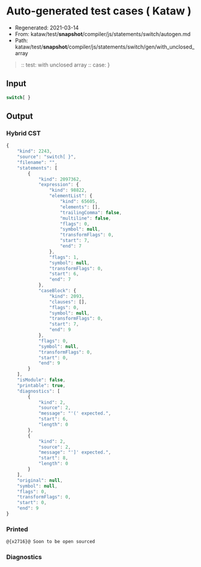 # Auto-generated test cases ( Kataw )
- Regenerated: 2021-03-14
- From: kataw/test/__snapshot__/compiler/js/statements/switch/autogen.md
- Path: kataw/test/__snapshot__/compiler/js/statements/switch/gen/with_unclosed_array
> :: test: with unclosed array
> :: case: }
## Input

`````js
switch[ }
`````

## Output

### Hybrid CST

```javascript
{
    "kind": 2243,
    "source": "switch[ }",
    "filename": "",
    "statements": [
        {
            "kind": 2097362,
            "expression": {
                "kind": 98822,
                "elementList": {
                    "kind": 65605,
                    "elements": [],
                    "trailingComma": false,
                    "multiline": false,
                    "flags": 0,
                    "symbol": null,
                    "transformFlags": 0,
                    "start": 7,
                    "end": 7
                },
                "flags": 1,
                "symbol": null,
                "transformFlags": 0,
                "start": 6,
                "end": 7
            },
            "caseBlock": {
                "kind": 2093,
                "clauses": [],
                "flags": 0,
                "symbol": null,
                "transformFlags": 0,
                "start": 7,
                "end": 9
            },
            "flags": 0,
            "symbol": null,
            "transformFlags": 0,
            "start": 0,
            "end": 9
        }
    ],
    "isModule": false,
    "printable": true,
    "diagnostics": [
        {
            "kind": 2,
            "source": 2,
            "message": "'(' expected.",
            "start": 6,
            "length": 0
        },
        {
            "kind": 2,
            "source": 2,
            "message": "']' expected.",
            "start": 8,
            "length": 0
        }
    ],
    "original": null,
    "symbol": null,
    "flags": 0,
    "transformFlags": 0,
    "start": 0,
    "end": 9
}
```

### Printed

```javascript
@{x2716}@ Soon to be open sourced
```

### Diagnostics

```javascript

```

